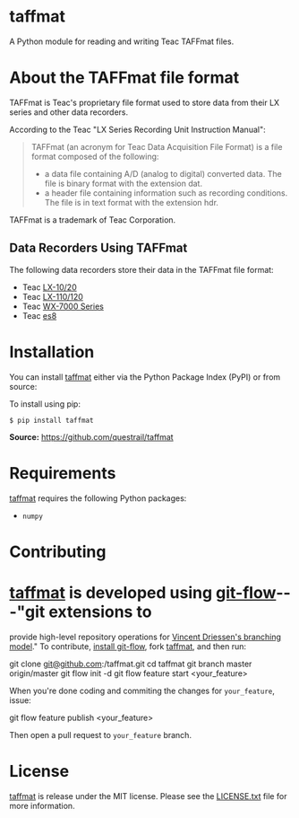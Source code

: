# taffmat

A Python module for reading and writing Teac TAFFmat files.

# About the TAFFmat file format

TAFFmat is Teac's proprietary file format used to store data from their
LX series and other data recorders.

According to the Teac "LX Series Recording Unit Instruction Manual":

>  TAFFmat (an acronym for Teac Data Acquisition File Format) is a
>  file format composed of the following:
>
>  * a data file containing A/D (analog to digital) converted data. The
>    file is binary format with the extension dat.
>  * a header file containing information such as recording
>    conditions. The file is in text format with the extension hdr. 

TAFFmat is a trademark of Teac Corporation.

## Data Recorders Using TAFFmat

The following data recorders store their data in the TAFFmat file format:

* Teac [LX-10/20]
* Teac [LX-110/120]
* Teac [WX-7000 Series]
* Teac [es8]

# Installation

You can install [taffmat] either via the Python Package Index (PyPI) or
from source:

To install using pip:

    $ pip install taffmat

**Source:** https://github.com/questrail/taffmat

# Requirements

[taffmat] requires the following Python packages:

* `numpy`

# Contributing

# [taffmat] is developed using [git-flow]---"git extensions to
provide high-level repository operations for [Vincent Driessen's branching
model][nvie-git]." To contribute, [install git-flow], fork [taffmat], and
then run:

  git clone git@github.com:<username>/taffmat.git
  cd taffmat
  git branch master origin/master
  git flow init -d
  git flow feature start <your_feature>

When you're done coding and commiting the changes for `your_feature`,
issue:

  git flow feature publish <your_feature>

Then open a pull request to `your_feature` branch.

# License

[taffmat] is release under the MIT license. Please see the [LICENSE.txt]
file for more information.

[LX-10/20]: http://www.teac.co.jp/en/industry/measurement/datarecorder/lx10/index.html
[LX-110/120]: http://teac-ipd.com/data-recorders/lx-110120/
[WX-7000 Series]: http://teac-ipd.com/data-recorders/wx-7000-series/
[es8]: http://teac-ipd.com/data-recorders/es8/
[taffmat]: https://github.com/questrail/applyaf
[LICENSE.txt]: https://github.com/questrail/applyaf/blob/develop/LICENSE.txt
[git-flow]: https://github.com/nvie/gitflow
[nvie-git]: http://nvie.com/posts/a-successful-git-branching-model/
[install git-flow]: https://github.com/nvie/gitflow/wiki/Installation
